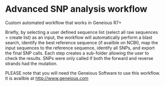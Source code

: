 Advanced SNP analysis workflow
==================

Custom automated workflow that works in Geneious R7+

Briefly, by selecting a user defined sequence list (select all raw sequences > create list) as an input, the workflow will automatically perform a blast search, identify the best reference sequence (if availble on NCBI), map the input sequences to the reference sequence, identify all SNPs, and export the final SNP calls. Each step creates a sub-folder allowing the user to check the results. SNPs were only called if both the forward and reverse strands had the mutation.

PLEASE note that you will need the Geneious Software to use this workflow.  It is  availble at http://www.geneious.com
